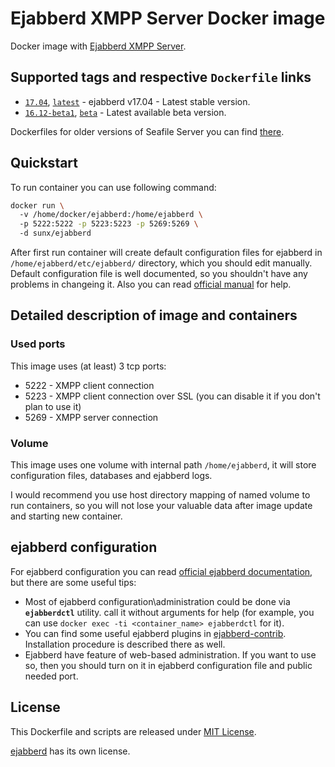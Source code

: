 # Ejabberd XMPP Server Docker image
Docker image with [Ejabberd XMPP Server](https://www.ejabberd.im/).

## Supported tags and respective `Dockerfile` links

* [`17.04`](https://github.com/VGoshev/ejabberd-docker/blob/17.04/docker/Dockerfile), [`latest`](https://github.com/VGoshev/ejabberd-docker/blob/master/docker/Dockerfile) - ejabberd v17.04 - Latest stable version.
* [`16.12-beta1`](https://github.com/VGoshev/ejabberd-docker/blob/16.12-beta1/docker/Dockerfile), [`beta`](https://github.com/VGoshev/ejabberd-docker/blob/beta/docker/Dockerfile) - Latest available beta version.

Dockerfiles for older versions of Seafile Server you can find [there](https://github.com/VGoshev/ejabberd-docker/tags).
## Quickstart

To run container you can use following command:
```bash
docker run \  
  -v /home/docker/ejabberd:/home/ejabberd \  
  -p 5222:5222 -p 5223:5223 -p 5269:5269 \  
  -d sunx/ejabberd
```

After first run container will create default configuration files for ejabberd in `/home/ejabberd/etc/ejabberd/` directory, which you should edit manually. Default configuration file is well documented, so you shouldn't have any problems in changeing it. Also you can read [official manual](https://docs.ejabberd.im/admin/configuration/) for help.

## Detailed description of image and containers

### Used ports

This image uses (at least) 3 tcp ports:
* 5222 - XMPP client connection
* 5223 - XMPP client connection over SSL (you can disable it if you don't plan to use it)
* 5269 - XMPP server connection

### Volume
This image uses one volume with internal path `/home/ejabberd`, it will store configuration files, databases and ejabberd logs.

I would recommend you use host directory mapping of named volume to run containers, so you will not lose your valuable data after image update and starting new container.

## ejabberd configuration

For ejabberd configuration you can read [official ejabberd documentation](https://docs.ejabberd.im/), but there are some useful tips:
* Most of ejabberd configuration\administration could be done via **`ejabberdctl`** utility. call it without arguments for help (for example, you can use `docker exec -ti <container_name> ejabberdctl` for it).
* You can find some useful ejabberd plugins in [ejabberd-contrib](https://github.com/processone/ejabberd-contrib). Installation procedure is described there as well.
* Ejabberd have feature of web-based administration. If you want to use so, then you should turn on it in ejabberd configuration file and public needed port.

## License

This Dockerfile and scripts are released under [MIT License](https://github.com/VGoshev/ejabberd-docker/blob/master/LICENSE).

[ejabberd](https://github.com/processone/ejabberd/blob/master/COPYING) has its own license.

